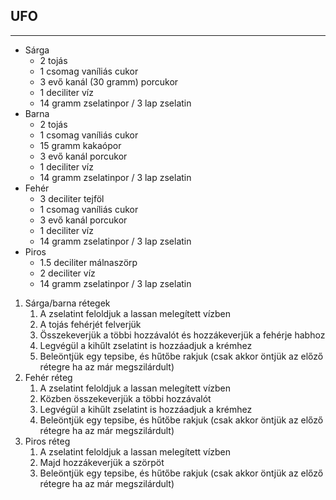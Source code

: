 ## UFO

-----------------------------------------------------------------------------------------------------------------------

-   Sárga
    -   2 tojás
    -   1 csomag vaníliás cukor
    -   3 evő kanál (30 gramm) porcukor
    -   1 deciliter víz
    -   14 gramm zselatinpor / 3 lap zselatin
-   Barna
    -   2 tojás
    -   1 csomag vaníliás cukor
    -   15 gramm kakaópor
    -   3 evő kanál porcukor
    -   1 deciliter víz
    -   14 gramm zselatinpor / 3 lap zselatin
-   Fehér
    -   3 deciliter tejföl
    -   1 csomag vaníliás cukor
    -   3 evő kanál porcukor
    -   1 deciliter víz
    -   14 gramm zselatinpor / 3 lap zselatin
-   Piros
    -   1.5 deciliter málnaszörp
    -   2 deciliter víz
    -   14 gramm zselatinpor / 3 lap zselatin 

1.  Sárga/barna rétegek
    1.  A zselatint feloldjuk a lassan melegített vízben
    1.  A tojás fehérjét felverjük
    1.  Összekeverjük a többi hozzávalót és hozzákeverjük a fehérje habhoz
    1.  Legvégül a kihűlt zselatint is hozzáadjuk a krémhez
    1.  Beleöntjük egy tepsibe, és hűtőbe rakjuk (csak akkor öntjük az előző rétegre ha az már megszilárdult)
1.  Fehér réteg
    1.  A zselatint feloldjuk a lassan melegített vízben
    1.  Közben összekeverjük a többi hozzávalót
    1.  Legvégül a kihűlt zselatint is hozzáadjuk a krémhez 
    1.  Beleöntjük egy tepsibe, és hűtőbe rakjuk (csak akkor öntjük az előző rétegre ha az már megszilárdult)
1.  Piros réteg
    1.  A zselatint feloldjuk a lassan melegített vízben
    1.  Majd hozzákeverjük a szörpöt
    1.  Beleöntjük egy tepsibe, és hűtőbe rakjuk (csak akkor öntjük az előző rétegre ha az már megszilárdult)

 